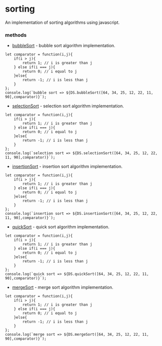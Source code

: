 # sorting 

An implementation of sorting algorithms using javascript.

### methods 
* [bubbleSort](./bubble-sort.js) - bubble sort algorithm implementation.
```
let comparator = function(i,j){
    if(i > j){
        return 1; // i is greater than j
    } else if(i === j){
        return 0; // i equal to j
    }else{
        return -1; // i is less than j
    }
};
console.log(`bubble sort => ${DS.bubbleSort([64, 34, 25, 12, 22, 11, 90],comparator)}`); 
```

* [selectionSort](./selection-sort.js) - selection sort algorithm implementation.
```
let comparator = function(i,j){
    if(i > j){
        return 1; // i is greater than j
    } else if(i === j){
        return 0; // i equal to j
    }else{
        return -1; // i is less than j
    }
};
console.log(`selection sort => ${DS.selectionSort([64, 34, 25, 12, 22, 11, 90],comparator)}`); 
```

* [insertionSort](./insertion-sort.js) - insertion sort algorithm implementation.
```
let comparator = function(i,j){
    if(i > j){
        return 1; // i is greater than j
    } else if(i === j){
        return 0; // i equal to j
    }else{
        return -1; // i is less than j
    }
};
console.log(`insertion sort => ${DS.insertionSort([64, 34, 25, 12, 22, 11, 90],comparator)}`); 
```

* [quickSort](./quick-sort.js) - quick sort algorithm implementation.
```
let comparator = function(i,j){
    if(i > j){
        return 1; // i is greater than j
    } else if(i === j){
        return 0; // i equal to j
    }else{
        return -1; // i is less than j
    }
};
console.log(`quick sort => ${DS.quickSort([64, 34, 25, 12, 22, 11, 90],comparator)}`); 
```

* [mergeSort](./merge-sort.js) - merge sort algorithm implementation.
```
let comparator = function(i,j){
    if(i > j){
        return 1; // i is greater than j
    } else if(i === j){
        return 0; // i equal to j
    }else{
        return -1; // i is less than j
    }
};
console.log(`merge sort => ${DS.mergeSort([64, 34, 25, 12, 22, 11, 90],comparator)}`); 
```